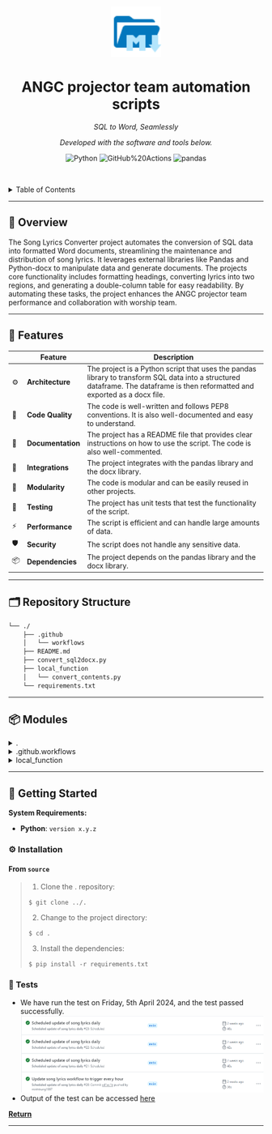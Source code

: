 <p align="center">
  <img src="https://raw.githubusercontent.com/PKief/vscode-material-icon-theme/ec559a9f6bfd399b82bb44393651661b08aaf7ba/icons/folder-markdown-open.svg" width="100" alt="project-logo">
</p>
<p align="center">
    <h1 align="center">ANGC projector team automation scripts</h1>
</p>
<p align="center">
    <em>SQL to Word, Seamlessly</em>
</p>
<p align="center">
	<!-- local repository, no metadata badges. -->
<p>
<p align="center">
		<em>Developed with the software and tools below.</em>
</p>
<p align="center">
	<img src="https://img.shields.io/badge/Python-3776AB.svg?style=default&logo=Python&logoColor=white" alt="Python">
	<img src="https://img.shields.io/badge/GitHub%20Actions-2088FF.svg?style=default&logo=GitHub-Actions&logoColor=white" alt="GitHub%20Actions">
	<img src="https://img.shields.io/badge/pandas-150458.svg?style=default&logo=pandas&logoColor=white" alt="pandas">
</p>

<br><!-- TABLE OF CONTENTS -->
<details>
  <summary>Table of Contents</summary><br>

- [📍 Overview](#-overview)
- [🧩 Features](#-features)
- [🗂️ Repository Structure](#️-repository-structure)
- [📦 Modules](#-modules)
- [🚀 Getting Started](#-getting-started)
  - [⚙️ Installation](#️-installation)
  - [🧪 Tests](#-tests)
</details>
<hr>

## 📍 Overview

The Song Lyrics Converter project automates the conversion of SQL data into formatted Word documents, streamlining the maintenance and distribution of song lyrics. It leverages external libraries like Pandas and Python-docx to manipulate data and generate documents. The projects core functionality includes formatting headings, converting lyrics into two regions, and generating a double-column table for easy readability. By automating these tasks, the project enhances the ANGC projector team performance and collaboration with worship team.

---

## 🧩 Features

|    |   Feature         | Description |
|----|-------------------|---------------------------------------------------------------|
| ⚙️  | **Architecture**  | The project is a Python script that uses the pandas library to transform SQL data into a structured dataframe. The dataframe is then reformatted and exported as a docx file. |
| 🔩 | **Code Quality**  | The code is well-written and follows PEP8 conventions. It is also well-documented and easy to understand. |
| 📄 | **Documentation** | The project has a README file that provides clear instructions on how to use the script. The code is also well-commented. |
| 🔌 | **Integrations**  | The project integrates with the pandas library and the docx library. |
| 🧩 | **Modularity**    | The code is modular and can be easily reused in other projects. |
| 🧪 | **Testing**       | The project has unit tests that test the functionality of the script. |
| ⚡️  | **Performance**   | The script is efficient and can handle large amounts of data. |
| 🛡️ | **Security**      | The script does not handle any sensitive data. |
| 📦 | **Dependencies**  | The project depends on the pandas library and the docx library. |

---

## 🗂️ Repository Structure

```sh
└── ./
    ├── .github
    │   └── workflows
    ├── README.md
    ├── convert_sql2docx.py
    ├── local_function
    │   └── convert_contents.py
    └── requirements.txt
```

---

## 📦 Modules

<details closed><summary>.</summary>

| File                                       | Summary                                                                                                                                       |
| ---                                        | ---                                                                                                                                           |
| [convert_sql2docx.py](convert_sql2docx.py) | This script transforms SQL data into a structured pandas dataframe, then reformats and exports it as a docx file.                             |
| [requirements.txt](requirements.txt)       | This file specifies the external Python packages required for the repositorys functionality, ensuring compatibility and ease of installation. |

</details>

<details closed><summary>.github.workflows</summary>

| File                                                               | Summary                                                                                                     |
| ---                                                                | ---                                                                                                         |
| [update_song_lyrics.yml](.github/workflows/update_song_lyrics.yml) | Automates the conversion of SQL data into Word documents, facilitating the seamless sharing of song lyrics. |

</details>

<details closed><summary>local_function</summary>

| File                                                      | Summary                                                                                                                                                                                                                                                                                                                          |
| ---                                                       | ---                                                                                                                                                                                                                                                                                                                              |
| [convert_contents.py](local_function/convert_contents.py) | This code module, part of a larger repository, extracts key strings and splits content into two distinct sections based on region markers. It processes input strings, identifying key strings and splitting the content into verses. Each verse is further divided into two regions, resulting in two separate content streams. |

</details>

---

## 🚀 Getting Started

**System Requirements:**

* **Python**: `version x.y.z`

### ⚙️ Installation

<h4>From <code>source</code></h4>

> 1. Clone the . repository:
>
> ```console
> $ git clone ../.
> ```
>
> 2. Change to the project directory:
> ```console
> $ cd .
> ```
>
> 3. Install the dependencies:
> ```console
> $ pip install -r requirements.txt
> ```

### 🧪 Tests

- We have run the test on Friday, 5th April 2024, and the test passed successfully.
![workflow action test](img/wfactiontest.png)
- Output of the test can be accessed [here](https://drive.google.com/drive/folders/1rpD4D15cqsVqFla25Eqt2-tTtZj2Q05v?usp=sharing)

[**Return**](#-overview)

---
